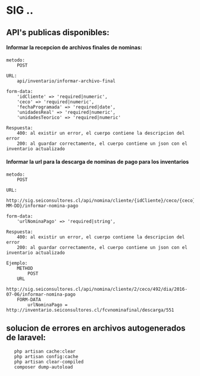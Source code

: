 # SIG ..

## API's publicas disponibles:

#### Informar la recepcion de archivos finales de nominas:
```
metodo:
    POST
```
```
URL:
    api/inventario/informar-archivo-final
```
```
form-data:
    'idCliente' => 'required|numeric',
    'ceco' => 'required|numeric',
    'fechaProgramada' => 'required|date',
    'unidadesReal' => 'required|numeric',
    'unidadesTeorico' => 'required|numeric'
```
```
Respuesta:
    400: al existir un error, el cuerpo contiene la descripcion del error
    200: al guardar correctamente, el cuerpo contiene un json con el inventario actualizado
```

#### Informar la url para la descarga de nominas de pago para los inventarios
```
metodo:
    POST
```
```
URL:
    http://sig.seiconsultores.cl/api/nomina/cliente/{idCliente}/ceco/{ceco}/dia/{YYYY-MM-DD}/informar-nomina-pago
```
```
form-data:
    'urlNominaPago' => 'required|string',
```
```
Respuesta:
    400: al existir un error, el cuerpo contiene la descripcion del error
    200: al guardar correctamente, el cuerpo contiene un json con el inventario actualizado
```
```
Ejemplo:
    METHOD
        POST
    URL
        http://sig.seiconsultores.cl/api/nomina/cliente/2/ceco/492/dia/2016-07-06/informar-nomina-pago
    FORM-DATA
        urlNominaPago = http://inventario.seiconsultores.cl/fcvnominafinal/descarga/551 
```

## solucion de errores en archivos autogenerados de laravel:

```
   php artisan cache:clear
   php artisan config:cache
   php artisan clear-compiled
   composer dump-autoload
```